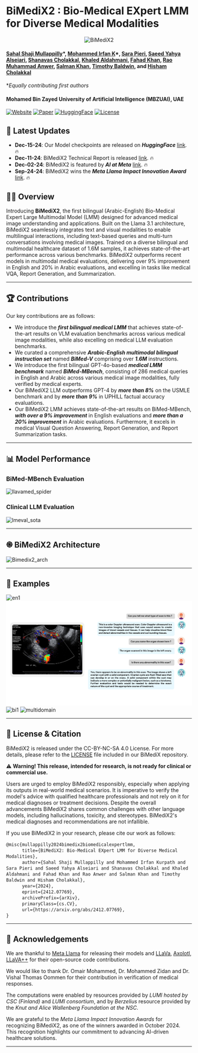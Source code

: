 # BiMediX2 : Bio-Medical EXpert LMM for Diverse Medical Modalities

<p align="center">
    <img src="https://i.imgur.com/waxVImv.png" alt="BiMediX2">
</p>

#### [Sahal Shaji Mullappilly](https://scholar.google.com/citations?user=LJWxVpUAAAAJ&hl=en)\*, [Mohammed Irfan K](https://scholar.google.com/citations?user=GJp0keYAAAAJ&hl=en)*, [Sara Pieri](https://scholar.google.com/citations?user=jLNKLsgAAAAJ&hl=en&oi=ao), [Saeed Yahya Alseiari](https://ssmc.ae/doctors/dr-saeed-alseiari/), [Shanavas Cholakkal](https://www.researchgate.net/profile/Shanavas-Cholakkal), [Khaled Aldahmani](https://www.seha.ae/doctor-detail/327), [Fahad Khan](https://sites.google.com/view/fahadkhans/home), [Rao Muhammad Anwer](https://scholar.google.com/citations?hl=en&authuser=1&user=_KlvMVoAAAAJ), [Salman Khan](https://salman-h-khan.github.io/), [Timothy  Baldwin](https://scholar.google.com/citations?user=wjBD1dkAAAAJ&hl=en), and [Hisham Cholakkal](https://scholar.google.com/citations?hl=en&user=bZ3YBRcAAAAJ)

\**Equally contributing first authors*

#### **Mohamed Bin Zayed University of Artificial Intelligence (MBZUAI), UAE**
[![Website](https://img.shields.io/badge/Project-Website-87CEEB)](https://github.com/mbzuai-oryx/BiMediX2)
[![Paper](https://img.shields.io/badge/arXiv-Paper-<COLOR>.svg)](https://arxiv.org/abs/2412.07769)
[![HuggingFace](https://img.shields.io/badge/HuggingFace-Model-F9D371)](https://huggingface.co/collections/MBZUAI/bimedix2-675ee7528464dfd03f746127)
[![License](https://img.shields.io/badge/License-CC%20BY--NC--SA%204.0-lightgrey)](https://github.com/mbzuai-oryx/BiMediX/blob/main/LICENSE.txt)

## 📢 Latest Updates

- **Dec-15-24**: Our Model checkpoints are released on **_HuggingFace_** [link](https://huggingface.co/collections/MBZUAI/bimedix2-675ee7528464dfd03f746127). 🔥
- **Dec-11-24**: BiMediX2 Technical Report is released [link](https://arxiv.org/abs/2412.07769). 🔥
- **Dec-02-24**: BiMediX2 is featured by **_AI at Meta_** [link](https://ai.meta.com/blog/bimedix-built-with-llama/). 🔥
- **Sep-24-24**: BiMediX2 wins the **_Meta Llama Impact Innovation Award_** [link](https://ai.meta.com/blog/llama-impact-grant-innovation-award-winners-2024/). 🔥

## 	👩‍⚕️ Overview


Introducing **BiMediX2**, the first bilingual (Arabic-English) Bio-Medical Expert Large Multimodal Model (LMM) designed for advanced medical image understanding and applications. Built on the Llama 3.1 architecture, BiMediX2 seamlessly integrates text and visual modalities to enable multilingual interactions, including text-based queries and multi-turn conversations involving medical images. Trained on a diverse bilingual and multimodal healthcare dataset of 1.6M samples, it achieves state-of-the-art performance across various benchmarks. BiMediX2 outperforms recent models in multimodal medical evaluations, delivering over 9% improvement in English and 20% in Arabic evaluations, and excelling in tasks like medical VQA, Report Generation, and Summarization.

---

## 🏆 Contributions

Our key contributions are as follows:

- We introduce the _**first bilingual medical LMM**_ that achieves state-of-the-art results on VLM evaluation benchmarks across various medical image modalities, while also excelling on medical LLM evaluation benchmarks.
- We curated a comprehensive _**Arabic-English multimodal bilingual instruction set**_ named _**BiMed-V**_ comprising over _**1.6M**_ instructions.
- We introduce the first bilingual GPT-4o-based _**medical LMM benchmark**_ named _**BiMed-MBench**_, consisting of 286 medical queries in English and Arabic across various medical image modalities, fully verified by medical experts.
- Our BiMediX2 LLM outperforms GPT-4 by _**more than 8%**_ on the USMLE benchmark and by _**more than 9%**_ in UPHILL factual accuracy evaluations.
- Our BiMediX2 LMM achieves state-of-the-art results on BiMed-MBench, _**with over a 9% improvement**_ in English evaluations and _**more than a 20% improvement**_ in Arabic evaluations. Furthermore, it excels in medical Visual Question Answering, Report Generation, and Report Summarization tasks.

---

## 📊 Model Performance
### BiMed-MBench Evaluation
![llavamed_spider](https://github.com/user-attachments/assets/88d1cee5-8848-43de-a830-394ff8a81a36)
### Clinical LLM Evaluation
![lmeval_sota](https://github.com/user-attachments/assets/ec35ae1b-bae8-4777-bf6d-cfe8fda0a7f0)

---

## ֎ BiMediX2 Architecture
![Bimedix2_arch](https://github.com/user-attachments/assets/b1b92056-629b-40d3-9a46-6b8373bce994)

---

## 🌟 Examples

![en1](https://github.com/user-attachments/assets/914e458b-3b47-441f-adc3-4fc6bc52f846)
![Example 2](assets/example2.png)
![bi1](https://github.com/user-attachments/assets/e54403be-8ba6-4670-922e-c189150a1168)
![multidomain](https://github.com/user-attachments/assets/f88c4c2e-668d-4247-8b78-f6e49f2d2484)

---

## 📜 License & Citation 

BiMediX2 is released under the CC-BY-NC-SA 4.0 License. For more details, please refer to the [LICENSE](https://github.com/mbzuai-oryx/BiMediX/blob/main/LICENSE.txt) file included in our BiMediX repository.    

⚠️ **Warning! This release, intended for research, is not ready for clinical or commercial use.**    


Users are urged to employ BiMediX2 responsibly, especially when applying its outputs in real-world medical scenarios. It is imperative to verify the model's advice with qualified healthcare professionals and not rely on it for medical diagnoses or treatment decisions. Despite the overall advancements BiMediX2 shares common challenges with other language models, including hallucinations, toxicity, and stereotypes. BiMediX2's medical diagnoses and recommendations are not infallible.

If you use BiMediX2 in your research, please cite our work as follows:  

```
@misc{mullappilly2024bimedix2biomedicalexpertlmm,
      title={BiMediX2: Bio-Medical EXpert LMM for Diverse Medical Modalities}, 
      author={Sahal Shaji Mullappilly and Mohammed Irfan Kurpath and Sara Pieri and Saeed Yahya Alseiari and Shanavas Cholakkal and Khaled Aldahmani and Fahad Khan and Rao Anwer and Salman Khan and Timothy Baldwin and Hisham Cholakkal},
      year={2024},
      eprint={2412.07769},
      archivePrefix={arXiv},
      primaryClass={cs.CV},
      url={https://arxiv.org/abs/2412.07769}, 
}
```
---
## 🙏 Acknowledgements
We are thankful to [Meta Llama](https://huggingface.co/meta-llama) for releasing their models and [LLaVa](https://github.com/haotian-liu/LLaVA), [Axolotl](https://github.com/OpenAccess-AI-Collective/axolotl?tab=readme-ov-file#axolotl), [LLaVA++](https://github.com/mbzuai-oryx/LLaVA-pp) for their open-source code contributions.

We would like to thank Dr. Omair Mohammed, Dr. Mohammed Zidan and Dr. Vishal Thomas Oommen for their contribution in verification of medical responses.

The computations were enabled by resources provided by *LUMI hosted by CSC (Finland)* and *LUMI consortium*, and by *Berzelius* resource provided by the *Knut and Alice Wallenberg Foundation at the NSC*.

We are grateful to the *Meta Llama Impact Innovation Awards* for recognizing BiMediX2, as one of the winners awarded in October 2024. This recognition highlights our commitment to advancing AI-driven healthcare solutions.

---
